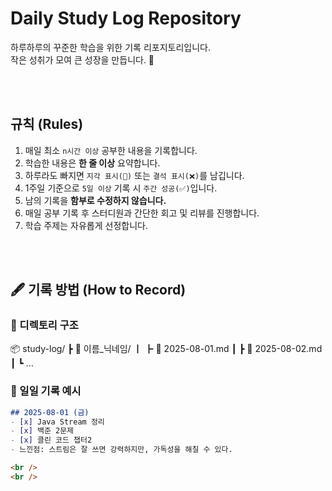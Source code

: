 #  Daily Study Log Repository

하루하루의 꾸준한 학습을 위한 기록 리포지토리입니다.  
작은 성취가 모여 큰 성장을 만듭니다. 🧗

<br />
<br />

##  규칙 (Rules)

1. 매일 최소 `n시간 이상` 공부한 내용을 기록합니다.
2. 학습한 내용은 **한 줄 이상** 요약합니다.
3. 하루라도 빠지면 `지각 표시(🔺)` 또는 `결석 표시(❌)`를 남깁니다.
4. 1주일 기준으로 `5일 이상` 기록 시 `주간 성공(✅)`입니다.
5. 남의 기록을 **함부로 수정하지 않습니다.**
6. 매일 공부 기록 후 스터디원과 간단한 회고 및 리뷰를 진행합니다.
7. 학습 주제는 자유롭게 선정합니다.

<br />
<br />

## 🖋️ 기록 방법 (How to Record)

### 📁 디렉토리 구조
📦 study-log/
┣ 📂 이름_닉네임/
┃ ┣ 📜 2025-08-01.md
┃ ┣ 📜 2025-08-02.md
┃ ┗ ...

### 📄 일일 기록 예시
```markdown
## 2025-08-01 (금)
- [x] Java Stream 정리
- [x] 백준 2문제
- [x] 클린 코드 챕터2
- 느낀점: 스트림은 잘 쓰면 강력하지만, 가독성을 해칠 수 있다.

<br />
<br />

